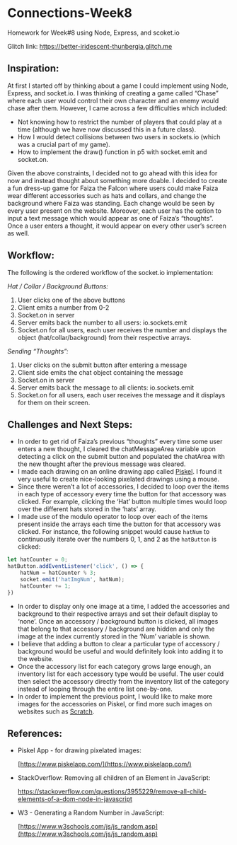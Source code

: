 # Connections-Week8
Homework for Week#8 using Node, Express, and scoket.io

Glitch link: https://better-iridescent-thunbergia.glitch.me

## Inspiration:

At first I started off by thinking about a game I could implement using Node, Express, and socket.io. I was thinking of creating a game called “Chase” where each user would control their own character and an enemy would chase after them. However, I came across a few difficulties which included:



* Not knowing how to restrict the number of players that could play at a time (although we have now discussed this in a future class).
* How I would detect collisions between two users in sockets.io (which was a crucial part of my game).
* How to implement the draw() function in p5 with socket.emit and socket.on.

Given the above constraints, I decided not to go ahead with this idea for now and instead thought about something more doable. I decided to create a fun dress-up game for Faiza the Falcon where users could make Faiza wear different accessories such as hats and collars, and change the background where Faiza was standing. Each change would be seen by every user present on the website. Moreover, each user has the option to input a text message which would appear as one of Faiza’s “thoughts”. Once a user enters a thought, it would appear on every other user’s screen as well.

## Workflow:

The following is the ordered workflow of the socket.io implementation:

_Hat / Collar / Background Buttons:_


1. User clicks one of the above buttons
2. Client emits a number from 0-2
3. Socket.on in server
4. Server emits back the number to all users: io.sockets.emit
5. Socket.on for all users, each user receives the number and displays the object (hat/collar/background) from their respective arrays.

_Sending “Thoughts”:_


1. User clicks on the submit button after entering a message
2. Client side emits the chat object containing the message
3. Socket.on in server
4. Server emits back the message to all clients: io.sockets.emit
5. Socket.on for all users, each user receives the message and it displays for them on their screen.

## Challenges and Next Steps:



* In order to get rid of Faiza’s previous “thoughts” every time some user enters a new thought, I cleared the chatMessageArea variable upon detecting a click on the submit button and populated the chatArea with the new thought after the previous message was cleared.
* I made each drawing on an online drawing app called [Piskel](https://www.piskelapp.com/). I found it very useful to create nice-looking pixelated drawings using a mouse.
* Since there weren’t a lot of accessories, I decided to loop over the items in each type of accessory every time the button for that accessory was clicked. For example, clicking the ‘Hat’ button multiple times would loop over the different hats stored in the ‘hats’ array.
* I made use of the modulo operator to loop over each of the items present inside the arrays each time the button for that accessory was clicked. For instance, the following snippet would cause `hatNum` to continuously iterate over the numbers 0, 1, and 2 as the `hatButton` is clicked: 
```js
let hatCounter = 0;
hatButton.addEventListener('click', () => {
    hatNum = hatCounter % 3; 
    socket.emit('hatImgNum', hatNum);
    hatCounter += 1;
})
```
* In order to display only one image at a time, I added the accessories and background to their respective arrays and set their default display to ‘none’. Once an accessory / background button is clicked, all images that belong to that accessory / background are hidden and only the image at the index currently stored in the ‘Num’ variable is shown.
* I believe that adding a button to clear a particular type of accessory / background would be useful and would definitely look into adding it to the website.
* Once the accessory list for each category grows large enough, an inventory list for each accessory type would be useful. The user could then select the accessory directly from the inventory list of the category instead of looping through the entire list one-by-one.
* In order to implement the previous point, I would like to make more images for the accessories on Piskel, or find more such images on websites such as [Scratch](https://scratch.mit.edu/).

## References:



* Piskel App - for drawing pixelated images:

    [https://www.piskelapp.com/](https://www.piskelapp.com/)

* StackOverflow: Removing all children of an Element in JavaScript:

    https://stackoverflow.com/questions/3955229/remove-all-child-elements-of-a-dom-node-in-javascript

* W3 - Generating a Random Number in JavaScript:

    [https://www.w3schools.com/js/js_random.asp](https://www.w3schools.com/js/js_random.asp)
